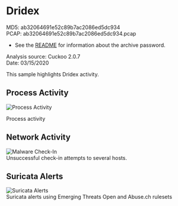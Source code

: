 # Dridex

MD5: ab32064691e52c89b7ac2086ed5dc934  
PCAP: ab32064691e52c89b7ac2086ed5dc934.pcap  

* See the [README](https://github.com/jstrosch/malware-samples) for information about the archive password.  

Analysis source: Cuckoo 2.0.7  
Date: 03/15/2020  

This sample highlights Dridex activity. 

## Process Activity

![Process Activity](https://user-images.githubusercontent.com/1920756/76880884-5584fe00-6846-11ea-93ec-26ea27cfa734.png)

Process activity

## Network Activity

![Malware Check-In](https://user-images.githubusercontent.com/1920756/76880900-5d44a280-6846-11ea-962b-3010e8bb34e1.png)  
Unsuccessful check-in attempts to several hosts.

## Suricata Alerts

![Suricata Alerts](https://user-images.githubusercontent.com/1920756/76880902-5e75cf80-6846-11ea-9189-e743ccd2dc60.png)  
Suricata alerts using Emerging Threats Open and Abuse.ch rulesets